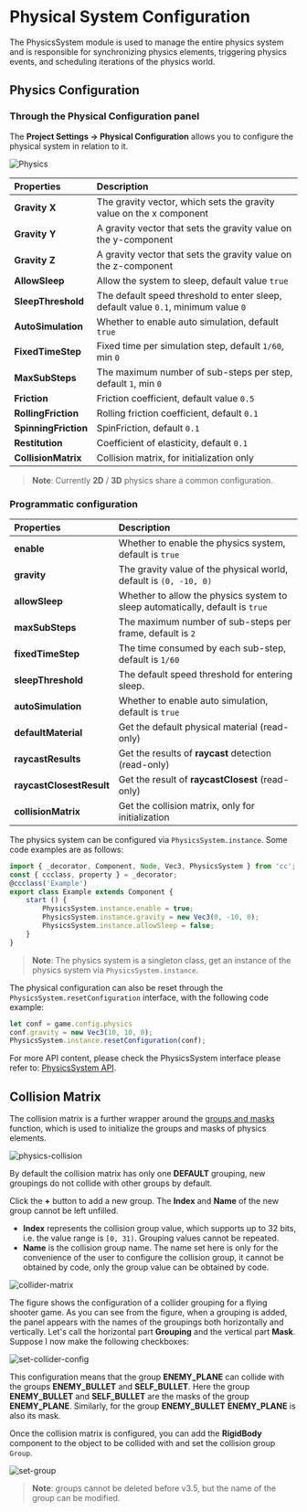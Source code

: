 # Physical System Configuration

The PhysicsSystem module is used to manage the entire physics system and is responsible for synchronizing physics elements, triggering physics events, and scheduling iterations of the physics world.

## Physics Configuration

### Through the Physical Configuration panel

The **Project Settings -> Physical Configuration** allows you to configure the physical system in relation to it.

![Physics](./img/physics-config-index.png)

| Properties | Description |
| :--- | :--- |
| **Gravity X** | The gravity vector, which sets the gravity value on the x component |
| **Gravity Y** | A gravity vector that sets the gravity value on the y-component |
| **Gravity Z** | A gravity vector that sets the gravity value on the z-component |
| **AllowSleep** | Allow the system to sleep, default value `true` |
| **SleepThreshold** | The default speed threshold to enter sleep, default value `0.1`, minimum value `0` | **AutoSimulation** | **SleepThreshold** | The default speed threshold to enter sleep, default value `0.1`, minimum value `0` |
| **AutoSimulation** | Whether to enable auto simulation, default `true` |
| **FixedTimeStep** | Fixed time per simulation step, default `1/60`, min `0` |
| **MaxSubSteps** | The maximum number of sub-steps per step, default `1`, min `0` |
| **Friction** | Friction coefficient, default value `0.5` |
| **RollingFriction** | Rolling friction coefficient, default `0.1` |
| **SpinningFriction** | SpinFriction, default `0.1` |
| **Restitution** | Coefficient of elasticity, default `0.1` |
| **CollisionMatrix** | Collision matrix, for initialization only |

> **Note**: Currently **2D** / **3D** physics share a common configuration.

### Programmatic configuration

| Properties | Description |
| :--- | :--- |
| **enable** | Whether to enable the physics system, default is `true` |
| **gravity** | The gravity value of the physical world, default is `(0, -10, 0)` |
| **allowSleep** | Whether to allow the physics system to sleep automatically, default is `true` |
| **maxSubSteps** | The maximum number of sub-steps per frame, default is `2` |
| **fixedTimeStep** | The time consumed by each sub-step, default is `1/60` |
| **sleepThreshold** | The default speed threshold for entering sleep.
| **autoSimulation** | Whether to enable auto simulation, default is `true` |
| **defaultMaterial** | Get the default physical material (read-only) |
| **raycastResults** | Get the results of **raycast** detection (read-only) |
| **raycastClosestResult** | Get the result of **raycastClosest** (read-only) |
| **collisionMatrix** | Get the collision matrix, only for initialization |

The physics system can be configured via `PhysicsSystem.instance`. Some code examples are as follows:

```ts
import { _decorator, Component, Node, Vec3, PhysicsSystem } from 'cc';
const { ccclass, property } = _decorator;
@ccclass('Example')
export class Example extends Component {
    start () {
        PhysicsSystem.instance.enable = true;
        PhysicsSystem.instance.gravity = new Vec3(0, -10, 0);
        PhysicsSystem.instance.allowSleep = false;
    }
}
```

> **Note**: The physics system is a singleton class, get an instance of the physics system via `PhysicsSystem.instance`.

The physical configuration can also be reset through the `PhysicsSystem.resetConfiguration` interface, with the following code example:

```ts
let conf = game.config.physics
conf.gravity = new Vec3(10, 10, 0);
PhysicsSystem.instance.resetConfiguration(conf);
```

For more API content, please check the PhysicsSystem interface please refer to: [PhysicsSystem API](__APIDOC__/zh/#/docs/3.4/zh/physics/classes/physicssystem.html).

## Collision Matrix

The collision matrix is a further wrapper around the [groups and masks](physics-group-mask.md) function, which is used to initialize the groups and masks of physics elements.

![physics-collision](img/physics-collision.png)

By default the collision matrix has only one **DEFAULT** grouping, new groupings do not collide with other groups by default.

Click the **+** button to add a new group. The **Index** and **Name** of the new group cannot be left unfilled.

- **Index** represents the collision group value, which supports up to 32 bits, i.e. the value range is `[0, 31)`. Grouping values cannot be repeated.
- **Name** is the collision group name. The name set here is only for the convenience of the user to configure the collision group, it cannot be obtained by code, only the group value can be obtained by code.

![collider-matrix](img/collider-matrix.png)

The figure shows the configuration of a collider grouping for a flying shooter game. As you can see from the figure, when a grouping is added, the panel appears with the names of the groupings both horizontally and vertically. Let's call the horizontal part **Grouping** and the vertical part **Mask**. Suppose I now make the following checkboxes:

![set-collider-config](img/set-collider-config.png)

This configuration means that the group **ENEMY_PLANE** can collide with the groups **ENEMY_BULLET** and **SELF_BULLET**. Here the group **ENEMY_BULLET** and **SELF_BULLET** are the masks of the group **ENEMY_PLANE**. Similarly, for the group **ENEMY_BULLET** **ENEMY_PLANE** is also its mask.

Once the collision matrix is configured, you can add the **RigidBody** component to the object to be collided with and set the collision group `Group`.

![set-group](img/set-group.png)

> **Note**: groups cannot be deleted before v3.5, but the name of the group can be modified.

